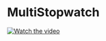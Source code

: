 # MultiStopwatch


[![Watch the video](https://user-images.githubusercontent.com/52860350/113831175-9ddfc880-9787-11eb-9d7b-861a45d0dda5.png)](https://user-images.githubusercontent.com/52860350/113829464-d2528500-9785-11eb-93ff-1320a09ce037.mp4)

